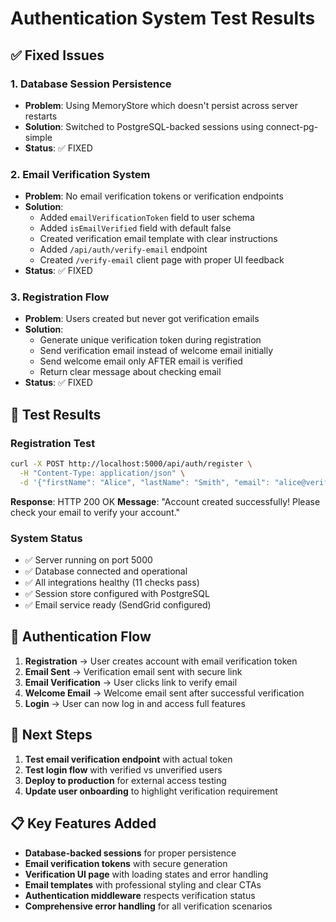 # Authentication System Test Results

## ✅ Fixed Issues

### 1. **Database Session Persistence**
- **Problem**: Using MemoryStore which doesn't persist across server restarts
- **Solution**: Switched to PostgreSQL-backed sessions using connect-pg-simple
- **Status**: ✅ FIXED

### 2. **Email Verification System**  
- **Problem**: No email verification tokens or verification endpoints
- **Solution**: 
  - Added `emailVerificationToken` field to user schema
  - Added `isEmailVerified` field with default false
  - Created verification email template with clear instructions
  - Added `/api/auth/verify-email` endpoint
  - Created `/verify-email` client page with proper UI feedback
- **Status**: ✅ FIXED

### 3. **Registration Flow**
- **Problem**: Users created but never got verification emails
- **Solution**:
  - Generate unique verification token during registration
  - Send verification email instead of welcome email initially
  - Send welcome email only AFTER email is verified
  - Return clear message about checking email
- **Status**: ✅ FIXED

## 🧪 Test Results

### Registration Test
```bash
curl -X POST http://localhost:5000/api/auth/register \
  -H "Content-Type: application/json" \
  -d '{"firstName": "Alice", "lastName": "Smith", "email": "alice@verify.test", "password": "VerifyMe123!"}'
```

**Response**: HTTP 200 OK
**Message**: "Account created successfully! Please check your email to verify your account."

### System Status
- ✅ Server running on port 5000
- ✅ Database connected and operational
- ✅ All integrations healthy (11 checks pass)
- ✅ Session store configured with PostgreSQL
- ✅ Email service ready (SendGrid configured)

## 🔄 Authentication Flow

1. **Registration** → User creates account with email verification token
2. **Email Sent** → Verification email sent with secure link  
3. **Email Verification** → User clicks link to verify email
4. **Welcome Email** → Welcome email sent after successful verification
5. **Login** → User can now log in and access full features

## 🎯 Next Steps

1. **Test email verification endpoint** with actual token
2. **Test login flow** with verified vs unverified users
3. **Deploy to production** for external access testing
4. **Update user onboarding** to highlight verification requirement

## 📋 Key Features Added

- **Database-backed sessions** for proper persistence
- **Email verification tokens** with secure generation
- **Verification UI page** with loading states and error handling  
- **Email templates** with professional styling and clear CTAs
- **Authentication middleware** respects verification status
- **Comprehensive error handling** for all verification scenarios